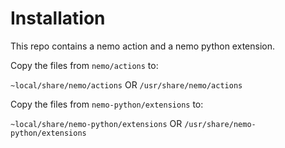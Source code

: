 # Installation

This repo contains a nemo action and a nemo python extension.

Copy the files from `nemo/actions` to:

`~local/share/nemo/actions` OR `/usr/share/nemo/actions`

Copy the files from `nemo-python/extensions` to:

`~local/share/nemo-python/extensions` OR `/usr/share/nemo-python/extensions`
